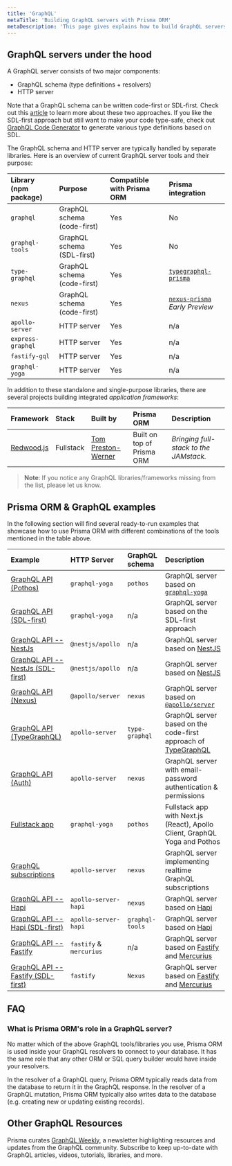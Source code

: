 ```yaml
---
title: 'GraphQL'
metaTitle: 'Building GraphQL servers with Prisma ORM'
metaDescription: 'This page gives explains how to build GraphQL servers with Prisma ORM. It shows how Prisma ORM fits into the GraphQL ecosystem and provides practical examples.'
---
```


## GraphQL servers under the hood

A GraphQL server consists of two major components:

- GraphQL schema (type definitions + resolvers)
- HTTP server

Note that a GraphQL schema can be written code-first or SDL-first. Check out this [article](https://www.prisma.io/blog/the-problems-of-schema-first-graphql-development-x1mn4cb0tyl3) to learn more about these two approaches. If you like the SDL-first approach but still want to make your code type-safe, check out [GraphQL Code Generator](https://the-guild.dev/graphql/codegen) to generate various type definitions based on SDL.

The GraphQL schema and HTTP server are typically handled by separate libraries. Here is an overview of current GraphQL server tools and their purpose:

| Library (npm package) | Purpose                     | Compatible with Prisma ORM | Prisma integration                                                             |
| :-------------------- | :-------------------------- | :------------------------- | :----------------------------------------------------------------------------- |
| `graphql`             | GraphQL schema (code-first) | Yes                        | No                                                                             |
| `graphql-tools`       | GraphQL schema (SDL-first)  | Yes                        | No                                                                             |
| `type-graphql`        | GraphQL schema (code-first) | Yes                        | [`typegraphql-prisma`](https://www.npmjs.com/package/typegraphql-prisma)       |
| `nexus`               | GraphQL schema (code-first) | Yes                        | [`nexus-prisma`](https://graphql-nexus.github.io/nexus-prisma/) _Early Preview_ |
| `apollo-server`       | HTTP server                 | Yes                        | n/a                                                                            |
| `express-graphql`     | HTTP server                 | Yes                        | n/a                                                                            |
| `fastify-gql`         | HTTP server                 | Yes                        | n/a                                                                            |
| `graphql-yoga`        | HTTP server                 | Yes                        | n/a                                                                            |

In addition to these standalone and single-purpose libraries, there are several projects building integrated _application frameworks_:

| Framework                           | Stack     | Built by                                          | Prisma ORM                 | Description                            |
| :---------------------------------- | :-------- | :------------------------------------------------ | :------------------------- | :------------------------------------- |
| [Redwood.js](https://rwsdk.com/) | Fullstack | [Tom Preston-Werner](https://github.com/mojombo/) | Built on top of Prisma ORM | _Bringing full-stack to the JAMstack._ |

> **Note**: If you notice any GraphQL libraries/frameworks missing from the list, please let us know.

## Prisma ORM & GraphQL examples

In the following section will find several ready-to-run examples that showcase how to use Prisma ORM with different combinations of the tools mentioned in the table above.

| Example                                                                                                                          | HTTP Server             | GraphQL schema  | Description                                                                                    |
| :------------------------------------------------------------------------------------------------------------------------------- | :---------------------- | :-------------- | :--------------------------------------------------------------------------------------------- |
| [GraphQL API (Pothos)](https://pris.ly/e/ts/graphql)                                 | `graphql-yoga`          | `pothos`        | GraphQL server based on [`graphql-yoga`](https://the-guild.dev/graphql/yoga-server)            |
| [GraphQL API (SDL-first)](https://pris.ly/e/ts/graphql-sdl-first)                    | `graphql-yoga`          | n/a             | GraphQL server based on the SDL-first approach                                                 |
| [GraphQL API -- NestJs](https://pris.ly/e/ts/graphql-nestjs)                         | `@nestjs/apollo`        | n/a             | GraphQL server based on [NestJS](https://nestjs.com/)                                          |
| [GraphQL API -- NestJs (SDL-first)](https://pris.ly/e/ts/graphql-nestjs-sdl-first)   | `@nestjs/apollo`        | n/a             | GraphQL server based on [NestJS](https://nestjs.com/)                                          |
| [GraphQL API (Nexus)](https://pris.ly/e/ts/graphql-nexus)                            | `@apollo/server`        | `nexus`         | GraphQL server based on [`@apollo/server`](https://www.apollographql.com/docs/apollo-server)   |
| [GraphQL API (TypeGraphQL)](https://pris.ly/e/ts/graphql-typegraphql)                | `apollo-server`         | `type-graphql`  | GraphQL server based on the code-first approach of [TypeGraphQL](https://typegraphql.com/)     |
| [GraphQL API (Auth)](https://pris.ly/e/ts/graphql-auth)                              | `apollo-server`         | `nexus`         | GraphQL server with email-password authentication & permissions                                |
| [Fullstack app](https://pris.ly/e/ts/graphql-nextjs)                                 | `graphql-yoga`          | `pothos`        | Fullstack app with Next.js (React), Apollo Client, GraphQL Yoga and Pothos                     |
| [GraphQL subscriptions](https://pris.ly/e/ts/graphql-subscriptions)                   | `apollo-server`         | `nexus`         | GraphQL server implementing realtime GraphQL subscriptions                                     |
| [GraphQL API -- Hapi](https://pris.ly/e/ts/graphql-hapi)                             | `apollo-server-hapi`    | `nexus`         | GraphQL server based on [Hapi](https://hapi.dev/)                                              |
| [GraphQL API -- Hapi (SDL-first)](https://pris.ly/e/ts/graphql-hapi-sdl-first)       | `apollo-server-hapi`    | `graphql-tools` | GraphQL server based on [Hapi](https://hapi.dev/)                                              |
| [GraphQL API -- Fastify](https://pris.ly/e/ts/graphql-fastify)                       | `fastify` & `mercurius` | n/a             | GraphQL server based on [Fastify](https://fastify.dev/) and [Mercurius](https://mercurius.dev/) |
| [GraphQL API -- Fastify (SDL-first)](https://pris.ly/e/ts/graphql-fastify-sdl-first) | `fastify`               | `Nexus`         | GraphQL server based on [Fastify](https://fastify.dev/) and [Mercurius](https://mercurius.dev/) |

## FAQ

### What is Prisma ORM's role in a GraphQL server?

No matter which of the above GraphQL tools/libraries you use, Prisma ORM is used inside your GraphQL resolvers to connect to your database. It has the same role that any other ORM or SQL query builder would have inside your resolvers.

In the resolver of a GraphQL query, Prisma ORM typically reads data from the database to return it in the GraphQL response. In the resolver of a GraphQL mutation, Prisma ORM typically also writes data to the database (e.g. creating new or updating existing records).

## Other GraphQL Resources

Prisma curates [GraphQL Weekly](https://www.graphqlweekly.com/), a newsletter highlighting resources and updates from the GraphQL community. Subscribe to keep up-to-date with GraphQL articles, videos, tutorials, libraries, and more.